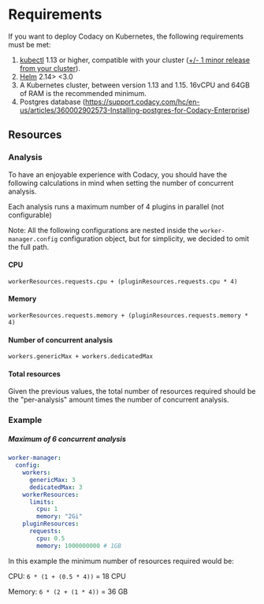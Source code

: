 # Requirements

If you want to deploy Codacy on Kubernetes, the following requirements must be met:

1.  [kubectl](https://kubernetes.io/docs/tasks/tools/install-kubectl/) 1.13 or higher, compatible with your cluster
    ([+/- 1 minor release from your cluster](https://kubernetes.io/docs/tasks/tools/install-kubectl/#before-you-begin)).
2.  [Helm](https://helm.sh/docs/using_helm/#installing-helm) 2.14> &lt;3.0
3.  A Kubernetes cluster, between version 1.13 and 1.15. 16vCPU and 64GB of RAM is the recommended minimum.
4.  Postgres database (<https://support.codacy.com/hc/en-us/articles/360002902573-Installing-postgres-for-Codacy-Enterprise>)

## Resources

### Analysis

To have an enjoyable experience with Codacy, you should have the following
calculations in mind when setting the number of concurrent analysis.

Each analysis runs a maximum number of 4 plugins in parallel (not configurable)

Note: All the following configurations are nested inside the `worker-manager.config`
configuration object, but for simplicity, we decided to omit the full path.

#### CPU

`workerResources.requests.cpu + (pluginResources.requests.cpu * 4)`

#### Memory

`workerResources.requests.memory + (pluginResources.requests.memory * 4)`

#### Number of concurrent analysis

`workers.genericMax + workers.dedicatedMax`

#### Total resources

Given the previous values, the total number of resources required should be the "per-analysis" amount times the number of concurrent analysis.

### Example

##### Maximum of 6 concurrent analysis

```yaml
worker-manager:
  config:
    workers:
      genericMax: 3
      dedicatedMax: 3
    workerResources:
      limits:
        cpu: 1
        memory: "2Gi"
    pluginResources:
      requests:
        cpu: 0.5
        memory: 1000000000 # 1GB
```

In this example the minimum number of resources required would be:

CPU: `6 * (1 + (0.5 * 4))` = 18 CPU

Memory: `6 * (2 + (1 * 4))` = 36 GB
